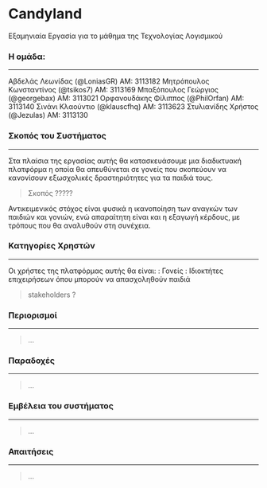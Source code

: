 ﻿Candyland
=========


Εξαμηνιαία Εργασία για το μάθημα της Τεχνολογίας Λογισμικού

### Η ομάδα:
--------


Αβδελάς Λεωνίδας (@LoniasGR) AM: 3113182
Μητρόπουλος Κωνσταντίνος (@tsikos7) AM: 3113169
Μπαξόπουλος Γεώργιος (@georgebax) AM: 3113021
Ορφανουδάκης Φίλιππος (@PhilOrfan) AM: 3113140
Σινάνι Κλαούντιο (@klauscfhq) AM: 3113623
Στυλιανίδης Χρήστος (@Jezulas) AM: 3113130



### Σκοπός του Συστήματος
-------------

Στα πλαίσια της εργασίας αυτής θα κατασκευάσουμε μια διαδικτυακή πλατφόρμα η οποία θα απευθύνεται σε γονείς που σκοπεύουν να κανονίσουν εξωσχολικές δραστηριότητες για τα παιδιά τους. 

> Σκοπός ????? 

Αντικειμενικός στόχος είναι φυσικά η ικανοποίηση των αναγκών των παιδιών και γονιών, ενώ απαραίτητη είναι και η εξαγωγή κέρδους, με τρόπους που θα αναλυθούν στη συνέχεια.

### Κατηγορίες Χρηστών
-------------

Οι χρήστες της πλατφόρμας αυτής θα είναι: 
:	Γονείς
: 	Ιδιοκτήτες επιχειρήσεων όπου μπορούν να απασχοληθούν παιδιά

> stakeholders ?
 
### Περιορισμοί
-------------

> ...

### Παραδοχές
-------------

>...

### Εμβέλεια του συστήματος
-------------

>...

### Απαιτήσεις
--------------

>...
